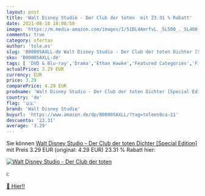 ```yaml
---
layout: post
title: 'Walt Disney Studio - Der Club der toten  mit 23.31 % Rabatt'
date: 2021-08-18 18:08:50
image: 'https://m.media-amazon.com/images/I/51DL4AmrfvL._SL500_._SL400_.jpg'
comments: true
category: ofertas
author: 'tole.es'
slug: 'B00005AXLL-de Walt Disney Studio - Der Club der toten Dichter [Special...'
sku: 'B00005AXLL-de'
tags: [ 'DVD & Blu-ray','Drama','Ethan Hawke','Featured Categories','Filme','Robin Williams','Schauspieler','walt disney studio', ]
actualPrice: 3.29 EUR
currency: EUR
price: 3.29
comparePrice: 4.29 EUR
prodname: 'Walt Disney Studio - Der Club der toten Dichter [Special Edition]'
country: 'de'
flag: '🇩🇪'
brand: 'Walt Disney Studio'
buyurl: 'https://www.amazon.de/dp/B00005AXLL/?tag=tolees0ca-21'
descuento: '23.31'
average: '3.29'
---
```


Sie können [Walt Disney Studio - Der Club der toten Dichter [Special Edition]](https://www.amazon.de/dp/B00005AXLL/?tag=tolees0ca-21) mit Preis 3.29 EUR (original: 4.29 EUR) 23.31 % Rabatt hier:

[![Walt Disney Studio - Der Club der toten ](https://m.media-amazon.com/images/I/51DL4AmrfvL._SL500_._SL400_.jpg)](https://www.amazon.de/dp/B00005AXLL/?tag=tolees0ca-21)

ℹ️:


[🛒 Hier!!](https://www.amazon.de/dp/B00005AXLL/?tag=tolees0ca-21)
